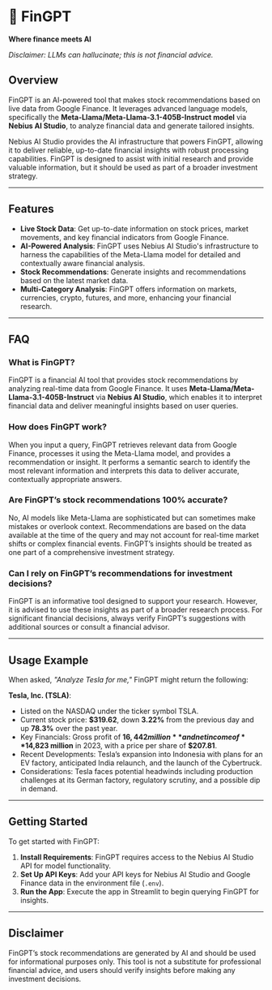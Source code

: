 # 🏦 FinGPT
**Where finance meets AI**

*Disclaimer: LLMs can hallucinate; this is not financial advice.*

## Overview
FinGPT is an AI-powered tool that makes stock recommendations based on live data from Google Finance. It leverages advanced language models, specifically the **Meta-Llama/Meta-Llama-3.1-405B-Instruct model** via **Nebius AI Studio**, to analyze financial data and generate tailored insights.

Nebius AI Studio provides the AI infrastructure that powers FinGPT, allowing it to deliver reliable, up-to-date financial insights with robust processing capabilities. FinGPT is designed to assist with initial research and provide valuable information, but it should be used as part of a broader investment strategy.

---

## Features
- **Live Stock Data**: Get up-to-date information on stock prices, market movements, and key financial indicators from Google Finance.
- **AI-Powered Analysis**: FinGPT uses Nebius AI Studio's infrastructure to harness the capabilities of the Meta-Llama model for detailed and contextually aware financial analysis.
- **Stock Recommendations**: Generate insights and recommendations based on the latest market data.
- **Multi-Category Analysis**: FinGPT offers information on markets, currencies, crypto, futures, and more, enhancing your financial research.

---

## FAQ

### What is FinGPT?
FinGPT is a financial AI tool that provides stock recommendations by analyzing real-time data from Google Finance. It uses **Meta-Llama/Meta-Llama-3.1-405B-Instruct** via **Nebius AI Studio**, which enables it to interpret financial data and deliver meaningful insights based on user queries.

### How does FinGPT work?
When you input a query, FinGPT retrieves relevant data from Google Finance, processes it using the Meta-Llama model, and provides a recommendation or insight. It performs a semantic search to identify the most relevant information and interprets this data to deliver accurate, contextually appropriate answers.

### Are FinGPT’s stock recommendations 100% accurate?
No, AI models like Meta-Llama are sophisticated but can sometimes make mistakes or overlook context. Recommendations are based on the data available at the time of the query and may not account for real-time market shifts or complex financial events. FinGPT’s insights should be treated as one part of a comprehensive investment strategy.

### Can I rely on FinGPT’s recommendations for investment decisions?
FinGPT is an informative tool designed to support your research. However, it is advised to use these insights as part of a broader research process. For significant financial decisions, always verify FinGPT’s suggestions with additional sources or consult a financial advisor.

---

## Usage Example
When asked, *"Analyze Tesla for me,"* FinGPT might return the following:

**Tesla, Inc. (TSLA)**:
- Listed on the NASDAQ under the ticker symbol TSLA.
- Current stock price: **$319.62**, down **3.22%** from the previous day and up **78.3%** over the past year.
- Key Financials: Gross profit of **$16,442 million** and net income of **$14,823 million** in 2023, with a price per share of **$207.81**.
- Recent Developments: Tesla’s expansion into Indonesia with plans for an EV factory, anticipated India relaunch, and the launch of the Cybertruck.
- Considerations: Tesla faces potential headwinds including production challenges at its German factory, regulatory scrutiny, and a possible dip in demand.

---

## Getting Started
To get started with FinGPT:
1. **Install Requirements**: FinGPT requires access to the Nebius AI Studio API for model functionality.
2. **Set Up API Keys**: Add your API keys for Nebius AI Studio and Google Finance data in the environment file (`.env`).
3. **Run the App**: Execute the app in Streamlit to begin querying FinGPT for insights.

---

## Disclaimer
FinGPT’s stock recommendations are generated by AI and should be used for informational purposes only. This tool is not a substitute for professional financial advice, and users should verify insights before making any investment decisions.
